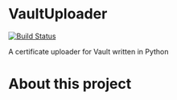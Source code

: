 # VaultUploader

[![Build Status](https://travis-ci.org/stefan-caraiman/vaultuploader.svg?branch=master)](https://travis-ci.org/stefan-caraiman/vaultuploader)

A certificate uploader for Vault written in Python

# About this project